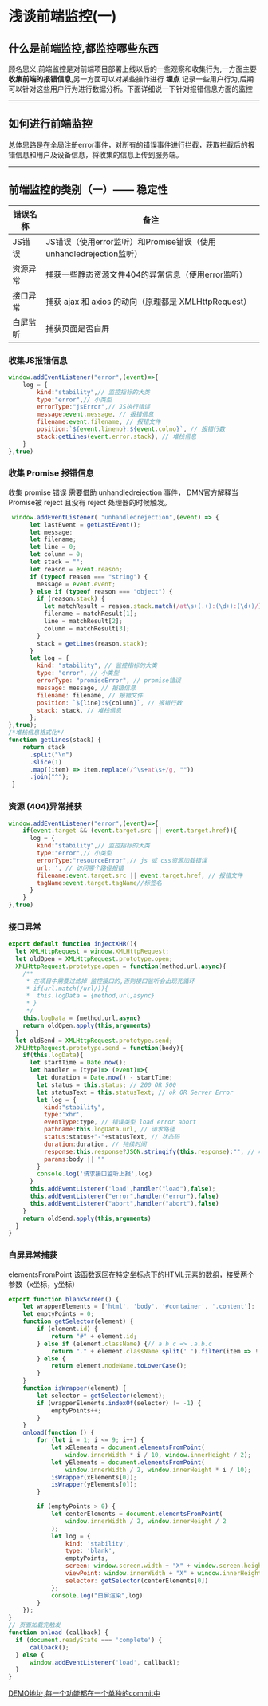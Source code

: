 # 浅谈前端监控(一)

## 什么是前端监控,都监控哪些东西
顾名思义,前端监控是对前端项目部署上线以后的一些观察和收集行为,一方面主要**收集前端的报错信息**,另一方面可以对某些操作进行 **埋点** 记录一些用户行为,后期可以针对这些用户行为进行数据分析。下面详细说一下针对报错信息方面的监控

---

## 如何进行前端监控

总体思路是在全局注册error事件，对所有的错误事件进行拦截，获取拦截后的报错信息和用户及设备信息，将收集的信息上传到服务端。

---

## 前端监控的类别（一）—— 稳定性

| 错误名称 | 备注                                                         |
| -------- | ------------------------------------------------------------ |
| JS错误   | JS错误（使用error监听）和Promise错误（使用unhandledrejection监听） |
| 资源异常 | 捕获一些静态资源文件404的异常信息（使用error监听）           |
| 接口异常 | 捕获 ajax 和 axios 的动向（原理都是 XMLHttpRequest）         |
| 白屏监听 | 捕获页面是否白屏                                             |

### 收集JS报错信息

```javascript
window.addEventListener("error",(event)=>{
    log = {
        kind:"stability",// 监控指标的大类
        type:"error",// 小类型
        errorType:"jsError",// JS执行错误
        message:event.message, // 报错信息
        filename:event.filename, // 报错文件
        position:`${event.lineno}:${event.colno}`, // 报错行数
        stack:getLines(event.error.stack), // 堆栈信息
    }
},true)
```

### 收集 Promise 报错信息

收集 promise 错误 需要借助 unhandledrejection 事件， DMN官方解释当Promise被 reject 且没有 reject 处理器的时候触发。

```javascript
 window.addEventListener( "unhandledrejection",(event) => {
      let lastEvent = getLastEvent();
      let message;
      let filename;
      let line = 0;
      let column = 0;
      let stack = "";
      let reason = event.reason;
      if (typeof reason === "string") {
        message = event.event;
      } else if (typeof reason === "object") {
        if (reason.stack) {
          let matchResult = reason.stack.match(/at\s+(.+):(\d+):(\d+)/);
          filename = matchResult[1];
          line = matchResult[2];
          column = matchResult[3];
        }
        stack = getLines(reason.stack);
      }
      let log = {
        kind: "stability", // 监控指标的大类
        type: "error", // 小类型
        errorType: "promiseError", // promise错误
        message: message, // 报错信息
        filename: filename, // 报错文件
        position: `${line}:${column}`, // 报错行数
        stack: stack, // 堆栈信息
      };
},true);
/*堆栈信息格式化*/
function getLines(stack) {
    return stack
      .split("\n")
      .slice(1)
      .map((item) => item.replace(/^\s+at\s+/g, ""))
      .join("^");
 }
```

### 资源 (404)异常捕获

```javascript
window.addEventListener("error",(event)=>{
    if(event.target && (event.target.src || event.target.href)){
      log = {
        kind:"stability",// 监控指标的大类
        type:"error",// 小类型
        errorType:"resourceError",// js 或 css资源加载错误
        url:'', // 访问哪个路径报错
        filename:event.target.src || event.target.href, // 报错文件
        tagName:event.target.tagName//标签名
      }
    }
},true)
```

### 接口异常

```javascript
export default function injectXHR(){
  let XMLHttpRequest = window.XMLHttpRequest;
  let oldOpen = XMLHttpRequest.prototype.open;
  XMLHttpRequest.prototype.open = function(method,url,async){
    /**
     * 在项目中需要过滤掉 监控接口的,否则接口监听会出现死循环
     * if(url.match(/url/)){
     *  this.logData = {method,url,async}
     * }
     */
    this.logData = {method,url,async}
    return oldOpen.apply(this,arguments)
  }
  let oldSend = XMLHttpRequest.prototype.send;
  XMLHttpRequest.prototype.send = function(body){
    if(this.logData){
      let startTime = Date.now();
      let handler = (type)=> (event)=>{
        let duration = Date.now() - startTime;
        let status = this.status; // 200 OR 500
        let statusText = this.statusText; // ok OR Server Error
        let log = {
          kind:"stability",
          type:'xhr',
          eventType:type, // 错误类型 load error abort
          pathname:this.logData.url, // 请求路径
          status:status+"-"+statusText, // 状态码
          duration:duration, // 持续时间
          response:this.response?JSON.stringify(this.response):"", // 响应体
          params:body || ""
        }
        console.log('请求接口监听上报',log)
      }
      this.addEventListener('load',handler("load"),false);
      this.addEventListener("error",handler("error"),false)
      this.addEventListener("abort",handler("abort"),false)
    }
    return oldSend.apply(this,arguments)
  }
}
```

### 白屏异常捕获

elementsFromPoint 该函数返回在特定坐标点下的HTML元素的数组，接受两个参数（x坐标，y坐标）

```javascript
export function blankScreen() {
    let wrapperElements = ['html', 'body', '#container', '.content'];
    let emptyPoints = 0;
    function getSelector(element) {
        if (element.id) {
            return "#" + element.id;
        } else if (element.className) {// a b c => .a.b.c
            return "." + element.className.split(' ').filter(item => !!item).join('.');
        } else {
            return element.nodeName.toLowerCase();
        }
    }
    function isWrapper(element) {
        let selector = getSelector(element);
        if (wrapperElements.indexOf(selector) != -1) {
            emptyPoints++;
        }
    }
    onload(function () {
        for (let i = 1; i <= 9; i++) {
            let xElements = document.elementsFromPoint(
                window.innerWidth * i / 10, window.innerHeight / 2);
            let yElements = document.elementsFromPoint(
                window.innerWidth / 2, window.innerHeight * i / 10);
            isWrapper(xElements[0]);
            isWrapper(yElements[0]);
        }

        if (emptyPoints > 0) {
            let centerElements = document.elementsFromPoint(
                window.innerWidth / 2, window.innerHeight / 2
            );
            let log = {
                kind: 'stability',
                type: 'blank',
                emptyPoints,
                screen: window.screen.width + "X" + window.screen.height,
                viewPoint: window.innerWidth + "X" + window.innerHeight,
                selector: getSelector(centerElements[0])
            };
            console.log("白屏渲染",log)
        }
    });
}
// 页面加载完触发
function onload (callback) {
  if (document.readyState === 'complete') {
      callback();
  } else {
      window.addEventListener('load', callback);
  }
}
```

[DEMO地址,每一个功能都在一个单独的commit中](https://github.com/gongjianOnline/webMonitor)

